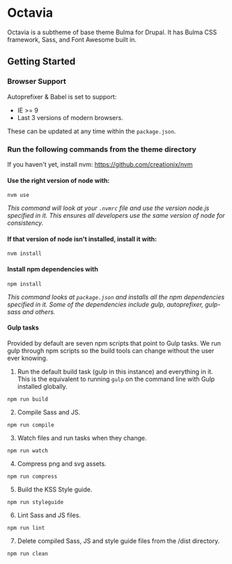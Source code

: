 # Octavia

Octavia is a subtheme of base theme Bulma for Drupal. 
It has Bulma CSS framework, Sass, and Font Awesome built in.

## Getting Started

### Browser Support
Autoprefixer & Babel is set to support:

* IE >= 9
* Last 3 versions of modern browsers.

These can be updated at any time within the `package.json`.

### Run the following commands from the theme directory
If you haven't yet, install nvm:
https://github.com/creationix/nvm

#### Use the right version of node with:
`nvm use`

_This command will look at your `.nvmrc` file and use the version node.js specified in it. This ensures all developers use the same version of node for consistency._

#### If that version of node isn't installed, install it with:
`nvm install`

#### Install npm dependencies with
`npm install`

_This command looks at `package.json` and installs all the npm dependencies specified in it.  Some of the dependencies include gulp, autoprefixer, gulp-sass and others._

#### Gulp tasks

Provided by default are seven npm scripts that point to Gulp tasks. We run gulp through npm scripts so the build tools can change without the user ever knowing.

1. Run the default build task (gulp in this instance) and everything in it.
  This is the equivalent to running `gulp` on the command line with Gulp installed globally.
  ```
  npm run build
  ```

2. Compile Sass and JS.
  ```
  npm run compile
  ```

3. Watch files and run tasks when they change.
  ```
  npm run watch
  ```

4. Compress png and svg assets.
  ```
  npm run compress
  ```

5. Build the KSS Style guide.
  ```
  npm run styleguide
  ```

6. Lint Sass and JS files.
  ```
  npm run lint
  ```

7. Delete compiled Sass, JS and style guide files from the /dist directory.
  ```
  npm run clean
  ```

<!-- writeme -->
